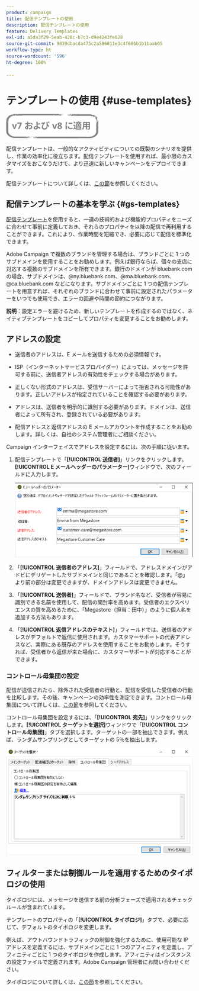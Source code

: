 ```yaml
---
product: campaign
title: 配信テンプレートの使用
description: 配信テンプレートの使用
feature: Delivery Templates
exl-id: a5da3f29-5eab-428c-b7c3-d9e4243fe628
source-git-commit: 9839dbacda475c2a586811e3c4f686b1b1baab05
workflow-type: ht
source-wordcount: '596'
ht-degree: 100%

---
```


# テンプレートの使用 {#use-templates}

![](../../assets/common.svg)

配信テンプレートは、一般的なアクティビティについての既製のシナリオを提供し、作業の効率化に役立ちます。配信テンプレートを使用すれば、最小限のカスタマイズをおこなうだけで、より迅速に新しいキャンペーンをデプロイできます。

配信テンプレートについて詳しくは、[この節](creating-a-delivery-template.md)を参照してください。

## 配信テンプレートの基本を学ぶ {#gs-templates}

[配信テンプレート](creating-a-delivery-template.md)を使用すると、一連の技術的および機能的プロパティをニーズに合わせて事前に定義しておき、それらのプロパティを以降の配信で再利用することができます。これにより、作業時間を短縮でき、必要に応じて配信を標準化できます。

Adobe Campaign で複数のブランドを管理する場合は、ブランドごとに 1 つのサブドメインを使用することをお勧めします。例えば銀行ならば、個々の支店に対応する複数のサブドメインを所有できます。銀行のドメインが bluebank.com の場合、サブドメインは、@ny.bluebank.com、@ma.bluebank.com、@ca.bluebank.com などになります。サブドメインごとに 1 つの配信テンプレートを用意すれば、それぞれのブランドに合わせて事前に設定されたパラメーターをいつでも使用でき、エラーの回避や時間の節約につながります。

**説明**：設定エラーを避けるため、新しいテンプレートを作成するのではなく、ネイティブテンプレートをコピーしてプロパティを変更することをお勧めします。

## アドレスの設定

* 送信者のアドレスは、E メールを送信するための必須情報です。

* ISP（インターネットサービスプロバイダー）によっては、メッセージを許可する前に、送信者アドレスの有効性をチェックする場合があります。

* 正しくない形式のアドレスは、受信サーバーによって拒否される可能性があります。正しいアドレスが指定されていることを確認する必要があります。

* アドレスは、送信者を明示的に識別する必要があります。ドメインは、送信者によって所有され、登録されている必要があります。

* 配信アドレスと返信アドレスの E メールアカウントを作成することをお勧めします。詳しくは、自社のシステム管理者にご相談ください。

Campaign インターフェイスでアドレスを設定するには、次の手順に従います。

1. [](creating-a-delivery-template.md)配信テンプレートで「**[!UICONTROL 送信者]**」リンクをクリックします。**[!UICONTROL E メールヘッダーのパラメーター]**&#x200B;ウィンドウで、次のフィールドに入力します。

   ![](assets/d_best_practices_email_header.png)

1. 「**[!UICONTROL 送信者のアドレス]**」フィールドで、アドレスドメインがアドビにデリゲートしたサブドメインと同じであることを確認します。「@」より前の部分は変更できますが、ドメインアドレスは変更できません。

1. 「**[!UICONTROL 送信者]**」フィールドで、ブランド名など、受信者が容易に識別できる名前を使用して、配信の開封率を高めます。受信者のエクスペリエンスの質を高めるために、「Megastore（担当：田中）」のように個人名を追加する方法もあります。

1. 「**[!UICONTROL 返信アドレスのテキスト]**」フィールドでは、送信者のアドレスがデフォルトで返信に使用されます。カスタマーサポートの代表アドレスなど、実際にある既存のアドレスを使用することをお勧めします。そうすれば、受信者から返信が来た場合に、カスタマーサポートが対応することができます。

### コントロール母集団の設定

配信が送信されたら、除外された受信者の行動と、配信を受信した受信者の行動を比較します。その後、キャンペーンの効率性を測定できます。コントロール母集団について詳しくは、[この節](../../campaign/using/marketing-campaign-deliveries.md#defining-a-control-group)を参照してください。

コントロール母集団を設定するには、「**[!UICONTROL 宛先]**」リンクをクリックします。**[!UICONTROL ターゲットを選択]**&#x200B;ウィンドウで「**[!UICONTROL コントロール母集団]**」タブを選択します。ターゲットの一部を抽出できます。例えば、ランダムサンプリングとしてターゲットの 5％を抽出します。

![](assets/d_best_practices_control_group.png)

## フィルターまたは制御ルールを適用するためのタイポロジの使用

タイポロジには、メッセージを送信する前の分析フェーズで適用されるチェックルールが含まれています。

テンプレートのプロパティの「**[!UICONTROL タイポロジ]**」タブで、必要に応じて、デフォルトのタイポロジを変更します。

例えば、アウトバウンドトラフィックの制御を強化するために、使用可能な IP アドレスを定義するには、サブドメインごとに 1 つのアフィニティを定義し、アフィニティごとに 1 つのタイポロジを作成します。アフィニティはインスタンスの設定ファイルで定義されます。Adobe Campaign 管理者にお問い合わせください。

タイポロジについて詳しくは、[この節](../../campaign-opt/using/about-campaign-typologies.md)を参照してください。
